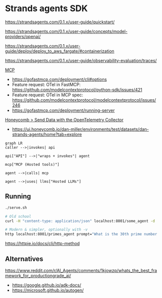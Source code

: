 # Strands agents SDK

https://strandsagents.com/0.1.x/user-guide/quickstart/

https://strandsagents.com/0.1.x/user-guide/concepts/model-providers/openai/

https://strandsagents.com/0.1.x/user-guide/deploy/deploy_to_aws_fargate/#containerization

https://strandsagents.com/0.1.x/user-guide/observability-evaluation/traces/

[MCP](https://strandsagents.com/0.1.x/examples/python/mcp_calculator/)

- https://gofastmcp.com/deployment/cli#options
- Feature request: OTel in FastMCP: https://github.com/modelcontextprotocol/python-sdk/issues/421
- Feature request: OTel in MCP spec: https://github.com/modelcontextprotocol/modelcontextprotocol/issues/246
- https://gofastmcp.com/deployment/running-server

[Honeycomb &gt;  Send Data with the OpenTelemetry Collector](https://docs.honeycomb.io/send-data/opentelemetry/collector/)

- https://ui.honeycomb.io/dan-miller/environments/test/datasets/dan-strands-agents/home?tab=explore

``` mermaid
graph LR
caller -->|invokes| api

api["API"] -->|"wraps + invokes"| agent

mcp["MCP (Hosted tools)"]

agent -->|calls| mcp

agent -->|uses| llms["Hosted LLMs"]
```

## Running

``` bash
./serve.sh

# Old school
curl -H "content-type: application/json" localhost:8001/some_agent -d '{"prompt": "What is the 30th prime number divided by the 10th prime number."}'

# Modern & simpler, optionally with -v
http localhost:8001/primes_agent prompt="What is the 30th prime number divided by the 10th prime number."
```

https://httpie.io/docs/cli/http-method

## Alternatives

https://www.reddit.com/r/AI_Agents/comments/1kjowzp/whats_the_best_framework_for_productiongrade_ai/

- https://google.github.io/adk-docs/
- https://microsoft.github.io/autogen/
